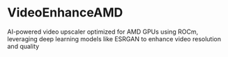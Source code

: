 # VideoEnhanceAMD
AI-powered video upscaler optimized for AMD GPUs using ROCm, leveraging deep learning models like ESRGAN to enhance video resolution and quality
